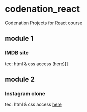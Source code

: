 # codenation_react
Codenation Projects for React course

## module 1
### IMDB site
tec: html & css
access (here)[]

## module 2
### Instagram clone
tec: html & css
access [here](www.github.com/)
